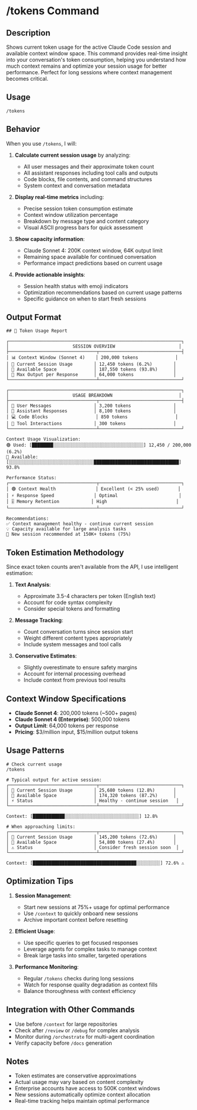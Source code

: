 # /tokens Command

## Description
Shows current token usage for the active Claude Code session and available context window space. This command provides real-time insight into your conversation's token consumption, helping you understand how much context remains and optimize your session usage for better performance. Perfect for long sessions where context management becomes critical.

## Usage
```
/tokens
```

## Behavior
When you use `/tokens`, I will:

1. **Calculate current session usage** by analyzing:
   - All user messages and their approximate token count
   - All assistant responses including tool calls and outputs
   - Code blocks, file contents, and command structures
   - System context and conversation metadata

2. **Display real-time metrics** including:
   - Precise session token consumption estimate
   - Context window utilization percentage
   - Breakdown by message type and content category
   - Visual ASCII progress bars for quick assessment

3. **Show capacity information**:
   - Claude Sonnet 4: 200K context window, 64K output limit
   - Remaining space available for continued conversation
   - Performance impact predictions based on current usage

4. **Provide actionable insights**:
   - Session health status with emoji indicators
   - Optimization recommendations based on current usage patterns
   - Specific guidance on when to start fresh sessions

## Output Format
```
## 🎯 Token Usage Report

┌─────────────────────────────────────────────────────────────────┐
│                        SESSION OVERVIEW                        │
├─────────────────────────────────┬───────────────────────────────┤
│ 📊 Context Window (Sonnet 4)    │ 200,000 tokens              │
│ 🎯 Current Session Usage        │ 12,450 tokens (6.2%)        │
│ 🔋 Available Space              │ 187,550 tokens (93.8%)      │
│ 📝 Max Output per Response      │ 64,000 tokens               │
└─────────────────────────────────┴───────────────────────────────┘

┌─────────────────────────────────────────────────────────────────┐
│                        USAGE BREAKDOWN                         │
├─────────────────────────────────┬───────────────────────────────┤
│ 💬 User Messages                │ 3,200 tokens                │
│ 🤖 Assistant Responses          │ 8,100 tokens                │
│ 💻 Code Blocks                  │ 850 tokens                  │
│ 🔧 Tool Interactions            │ 300 tokens                  │
└─────────────────────────────────┴───────────────────────────────┘

Context Usage Visualization:
🟢 Used: [████████░░░░░░░░░░░░░░░░░░░░░░░░░░░░░░░░░░] 12,450 / 200,000 (6.2%)
🔵 Available: [░░░░░░░░░░░░░░░░░░░░░░░░░░░░░░░░████████████████████████████████] 93.8%

Performance Status:
┌─────────────────────────────────┬───────────────────────────────┐
│ 🟢 Context Health               │ Excellent (< 25% used)       │
│ ⚡ Response Speed               │ Optimal                       │
│ 🎚️ Memory Retention            │ High                          │
└─────────────────────────────────┴───────────────────────────────┘

Recommendations:
✅ Context management healthy - continue current session
💡 Capacity available for large analysis tasks  
🔄 New session recommended at 150K+ tokens (75%)
```

## Token Estimation Methodology
Since exact token counts aren't available from the API, I use intelligent estimation:

1. **Text Analysis**:
   - Approximate 3.5-4 characters per token (English text)
   - Account for code syntax complexity
   - Consider special tokens and formatting

2. **Message Tracking**:
   - Count conversation turns since session start
   - Weight different content types appropriately
   - Include system messages and tool calls

3. **Conservative Estimates**:
   - Slightly overestimate to ensure safety margins
   - Account for internal processing overhead
   - Include context from previous tool results

## Context Window Specifications
- **Claude Sonnet 4**: 200,000 tokens (~500+ pages)
- **Claude Sonnet 4 (Enterprise)**: 500,000 tokens
- **Output Limit**: 64,000 tokens per response
- **Pricing**: $3/million input, $15/million output tokens

## Usage Patterns
```
# Check current usage
/tokens

# Typical output for active session:
┌─────────────────────────────────┬───────────────────────────────┐
│ 🎯 Current Session Usage        │ 25,680 tokens (12.8%)       │
│ 🔋 Available Space              │ 174,320 tokens (87.2%)      │
│ ⚡ Status                       │ Healthy - continue session   │
└─────────────────────────────────┴───────────────────────────────┘

Context: [████████████░░░░░░░░░░░░░░░░░░░░░░░░░░░░] 12.8%

# When approaching limits:
┌─────────────────────────────────┬───────────────────────────────┐
│ 🎯 Current Session Usage        │ 145,200 tokens (72.6%)      │
│ 🔋 Available Space              │ 54,800 tokens (27.4%)       │
│ ⚠️ Status                       │ Consider fresh session soon  │
└─────────────────────────────────┴───────────────────────────────┘

Context: [███████████████████████████████████████░░░░░░░░░] 72.6% ⚠️
```

## Optimization Tips
1. **Session Management**:
   - Start new sessions at 75%+ usage for optimal performance
   - Use `/context` to quickly onboard new sessions
   - Archive important context before resetting

2. **Efficient Usage**:
   - Use specific queries to get focused responses
   - Leverage agents for complex tasks to manage context
   - Break large tasks into smaller, targeted operations

3. **Performance Monitoring**:
   - Regular `/tokens` checks during long sessions
   - Watch for response quality degradation as context fills
   - Balance thoroughness with context efficiency

## Integration with Other Commands
- Use before `/context` for large repositories
- Check after `/review` or `/debug` for complex analysis
- Monitor during `/orchestrate` for multi-agent coordination
- Verify capacity before `/docs` generation

## Notes
- Token estimates are conservative approximations
- Actual usage may vary based on content complexity
- Enterprise accounts have access to 500K context windows
- New sessions automatically optimize context allocation
- Real-time tracking helps maintain optimal performance